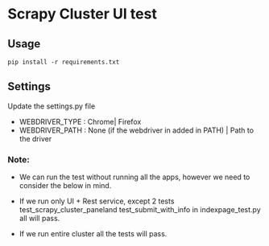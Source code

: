 # Scrapy Cluster UI test

## Usage 
`pip install -r requirements.txt`

## Settings
Update the settings.py file 

* WEBDRIVER_TYPE : Chrome| Firefox
* WEBDRIVER_PATH : None (if the webdriver in added in PATH) | Path to the driver

### Note:
* We can run the test without running all the apps, however we need to consider the below in mind. 

* If we run only UI + Rest service, except 2 tests test_scrapy_cluster_paneland test_submit_with_info in
indexpage_test.py all will pass. 

* If we run entire cluster all the tests will pass.


 
